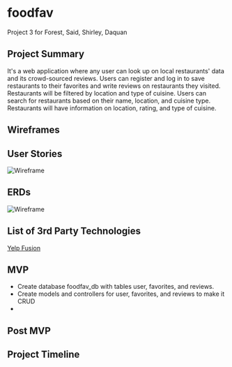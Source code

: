 # foodfav
Project 3 for Forest, Said, Shirley, Daquan

## Project Summary

It's a web application where any user can look up on local restaurants' data and its crowd-sourced reviews. Users can register and log in to save restaurants to their favorites and write reviews on restaurants they visited. Restaurants will be filtered by location and type of cuisine. Users can search for restaurants based on their name, location, and cuisine type. Restaurants will have information on location, rating, and type of cuisine. 


## Wireframes

## User Stories
![Wireframe](../wire_frame/main_page.png)
## ERDs

![Wireframe](../wire_frame/main_page.png)

## List of 3rd Party Technologies

[Yelp Fusion](https://www.yelp.com/fusion)

## MVP
- Create database foodfav_db with tables user, favorites, and reviews.
- Create models and controllers for user, favorites, and reviews to make it CRUD
- 
 

## Post MVP

## Project Timeline
